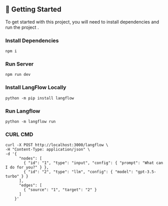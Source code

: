 

## 🚀 Getting Started

To get started with this project, you will need to install dependencies and run the project . 

### Install Dependencies

```npm i```

### Run Server

```npm run dev```

### Install LangFlow Locally

```python -m pip install langflow```

### Run Langflow

```python -m langflow run```

### CURL CMD

```
curl -X POST http://localhost:3000/langflow \
-H "Content-Type: application/json" \
-d '{
      "nodes": [
        { "id": "1", "type": "input", "config": { "prompt": "What can I do for you?" } },
        { "id": "2", "type": "llm", "config": { "model": "gpt-3.5-turbo" } }
      ],
      "edges": [
        { "source": "1", "target": "2" }
      ]
    }'

```